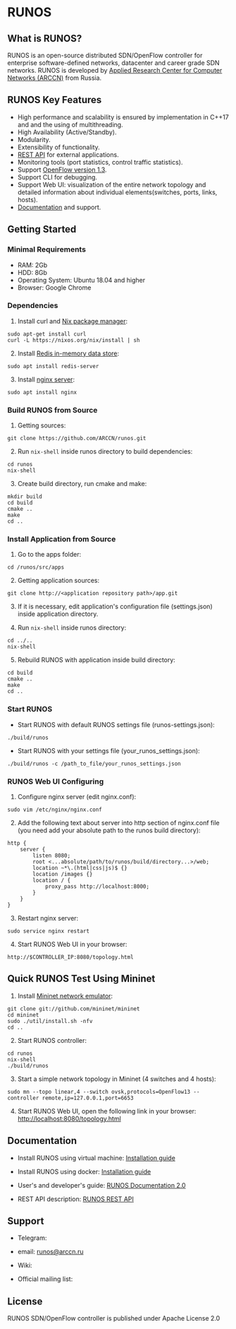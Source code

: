 # RUNOS

## What is RUNOS?

RUNOS is an open-source distributed SDN/OpenFlow controller for enterprise software-defined networks, datacenter and career grade SDN networks.
RUNOS is developed by [Applied Research Center for Computer Networks (ARCCN)](http://en.arccn.ru/) from Russia.


## RUNOS Key Features

* High performance and scalability is ensured by implementation in C++17 and and the using of multithreading.
* High Availability (Active/Standby).
* Modularity.
* Extensibility of functionality.
* [REST API](http://arccn.github.io/runos/docs-2.0/eng/51_RUNOS_REST_API.html) for external applications.
* Monitoring tools (port statistics, control traffic statistics).
* Support [OpenFlow version 1.3](https://www.opennetworking.org/wp-content/uploads/2014/10/openflow-spec-v1.3.0.pdf).
* Support CLI for debugging.
* Support Web UI: visualization of the entire network topology and detailed information about individual elements(switches, ports, links, hosts).
* [Documentation](http://arccn.github.io/runos/docs-2.0/eng/index.html) and support.

## Getting Started

### Minimal Requirements
* RAM: 2Gb
* HDD: 8Gb
* Operating System: Ubuntu 18.04 and higher
* Browser: Google Chrome

### Dependencies


1. Install curl and [Nix package manager](https://nixos.org/nix/manual/):
``` 
sudo apt-get install curl
curl -L https://nixos.org/nix/install | sh 
```

2. Install [Redis in-memory data store](https://redis.io/):
```
sudo apt install redis-server
```
3. Install [nginx server](https://nginx.org/en/):
```
sudo apt install nginx
```

### Build RUNOS from Source
1. Getting sources:
``` 
git clone https://github.com/ARCCN/runos.git 
```

2. Run `nix-shell` inside runos directory to build dependencies:
```
cd runos
nix-shell
```

3. Create build directory, run cmake and make:
``` 
mkdir build
cd build
cmake ..
make
cd ..
```

### Install Application from Source
1. Go to the apps folder:
```
cd /runos/src/apps
```

2. Getting application sources:
```
git clone http://<application repository path>/app.git
```

3. If it is necessary, edit application's configuration file (settings.json) inside application directory.
    
4. Run `nix-shell` inside runos directory:
```
cd ../..
nix-shell
```

5. Rebuild RUNOS with application inside build directory:
```
cd build
cmake ..
make
cd ..
```

### Start RUNOS
* Start RUNOS with default RUNOS settings file (runos-settings.json):
```
./build/runos
```

* Start RUNOS with your settings file (your_runos_settings.json):
```
./build/runos -c /path_to_file/your_runos_settings.json
```

### RUNOS Web UI Configuring

1. Configure nginx server (edit nginx.conf):
```
sudo vim /etc/nginx/nginx.conf
```

2. Add the following text about server into http section of nginx.conf file (you need add your absolute path to the runos build directory):
```
http {
    server {
        listen 8080;
        root <...absolute/path/to/runos/build/directory...>/web;
        location ~*\.(html|css|js)$ {}
        location /images {}
        location / {
            proxy_pass http://localhost:8000;
        }
    }
}
```

3. Restart nginx server:
```
sudo service nginx restart
```

4. Start RUNOS Web UI in your browser:
```
http://$CONTROLLER_IP:8080/topology.html
```

## Quick RUNOS Test Using Mininet

1. Install [Mininet network emulator](http://mininet.org/):
```
git clone git://github.com/mininet/mininet
cd mininet
sudo ./util/install.sh -nfv
cd ..
```

2. Start RUNOS controller:
```
cd runos
nix-shell
./build/runos
```

3. Start a simple network topology in Mininet (4 switches and 4 hosts):
```
sudo mn --topo linear,4 --switch ovsk,protocols=OpenFlow13 --controller remote,ip=127.0.0.1,port=6653
```

4. Start RUNOS Web UI, open the following link in your browser: [http://localhost:8080/topology.html](http://localhost:8080/topology.html)


## Documentation

* Install RUNOS using virtual machine: [Installation guide](http://arccn.github.io/runos/docs-2.0/eng/11_RUNOS_InstallationGuide.html#installation-with-virtual-machine-image)

* Install RUNOS using docker: [Installation guide](http://arccn.github.io/runos/docs-2.0/eng/11_RUNOS_InstallationGuide.html#installation-with-docker)

* User's and developer's guide: [RUNOS Documentation 2.0](http://arccn.github.io/runos/docs-2.0/eng/index.html)

* REST API description: [RUNOS REST API](http://arccn.github.io/runos/docs-2.0/eng/51_RUNOS_REST_API.html)


## Support

* Telegram: 

* email: runos@arccn.ru

* Wiki: 

* Official mailing list: 

## License

RUNOS SDN/OpenFlow controller is published under Apache License 2.0
